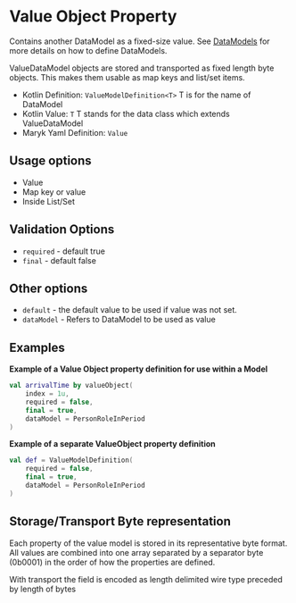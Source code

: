 # Value Object Property
Contains another DataModel as a fixed-size value. See
[DataModels](../../datamodel.md) for more details on how to define DataModels.

ValueDataModel objects are stored and transported as fixed length byte objects.
This makes them usable as map keys and list/set items.

- Kotlin Definition: `ValueModelDefinition<T>` T is for the name of DataModel
- Kotlin Value: `T` T stands for the data class which extends ValueDataModel 
- Maryk Yaml Definition: `Value`

## Usage options
- Value
- Map key or value
- Inside List/Set

## Validation Options
- `required` - default true
- `final` - default false

## Other options
- `default` - the default value to be used if value was not set.
- `dataModel` - Refers to DataModel to be used as value

## Examples

**Example of a Value Object property definition for use within a Model**
```kotlin
val arrivalTime by valueObject(
    index = 1u,
    required = false,
    final = true,
    dataModel = PersonRoleInPeriod
)
```

**Example of a separate ValueObject property definition**
```kotlin
val def = ValueModelDefinition(
    required = false,
    final = true,
    dataModel = PersonRoleInPeriod
)
```

## Storage/Transport Byte representation
Each property of the value model is stored in its representative byte format. All 
values are combined into one array separated by a separator byte (0b0001) in the
order of how the properties are defined.

With transport the field is encoded as length delimited wire type preceded by length of bytes

